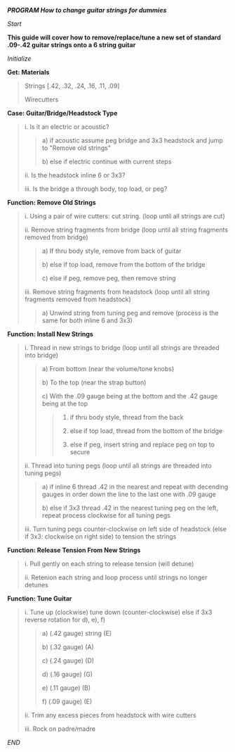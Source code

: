 ***PROGRAM How to change guitar strings for dummies***

*Start*

**This guide will cover how to remove/replace/tune a new set of standard .09-.42 guitar strings onto a 6 string guitar**

*Initialize*

**Get: Materials**

>Strings [.42, .32, .24, .16, .11, .09]
>
>Wirecutters

**Case: Guitar/Bridge/Headstock Type**

> i. Is it an electric or acoustic?
> 
>> a) if acoustic assume peg bridge and 3x3 headstock and jump to "Remove old strings"
>> 
>> b) else if electric continue with current steps
>> 
> ii. Is the headstock inline 6 or 3x3?
> 
> iii. Is the bridge a through body, top load, or peg?

**Function: Remove Old Strings**

> i. Using a pair of wire cutters: cut string. (loop until all strings are cut)
> 
> ii. Remove string fragments from bridge (loop until all string fragments removed from bridge)
> 
>> a) If thru body style, remove from back of guitar
>> 
>> b) else if top load, remove from the bottom of the bridge
>> 
>> c) else if peg, remove peg, then remove string
>> 
> iii. Remove string fragments from headstock (loop until all string fragments removed from headstock)
> 
>> a) Unwind string from tuning peg and remove (process is the same for both inline 6 and 3x3)

**Function: Install New Strings**

> i. Thread in new strings  to bridge (loop until all strings are threaded into bridge)
> 
>> a) From bottom (near the volume/tone knobs) 
>> 
>> b) To the top (near the strap button) 
>> 
>> c) With the .09 gauge being at the bottom and the .42 gauge being at the top
>> 
>>> 1) if thru body style, thread from the back
>>> 
>>> 2) else if top load, thread from the bottom of the bridge
>>> 
>>> 3) else if peg, insert string and replace peg on top to secure
>>> 
> ii. Thread into tuning pegs (loop until all strings are threaded into tuning pegs)
> 
>> a) if inline 6 thread .42 in the nearest and repeat with decending gauges in order down the line to the last one with .09 gauge
>> 
>> b) else if 3x3 thread .42 in the nearest tuning peg on the left, repeat process clockwise for all tuning pegs
>> 
> iii. Turn tuning pegs counter-clockwise on left side of headstock (else if 3x3: clockwise on right side) to tension the strings

**Function: Release Tension From New Strings**

> i. Pull gently on each string to release tension (will detune)
> 
> ii. Retenion each string and loop process until strings no longer detunes

**Function: Tune Guitar**

> i. Tune up (clockwise) tune down (counter-clockwise) else if 3x3 reverse rotation for d), e), f)
> 
>> a) (.42 gauge) string (E)
>> 
>> b) (.32 gauge) (A)
>> 
>> c) (.24 gauge) (D)
>> 
>> d) (.16 gauge) (G)
>> 
>> e) (.11 gauge) (B)
>> 
>> f) (.09 gauge) (E)
>> 
> ii. Trim any excess pieces from headstock with wire cutters
> 
> iii. Rock on padre/madre

*END*